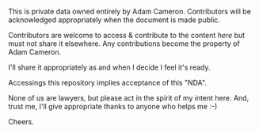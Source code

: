 This is private data owned entirely by Adam Cameron. Contributors will be acknowledged appropriately when the document is made public.

Contributors are welcome to access &amp; contribute to the content *here* but must not share it elsewhere. Any contributions become the property of Adam Cameron.

I'll share it appropriately as and when I decide I feel it's ready.

Accessings this repository implies acceptance of this "NDA".

None of us are lawyers, but please act in the spirit of my intent here. And, trust me, I'll give appropriate thanks to anyone who helps me :-)

Cheers.